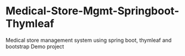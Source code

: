 # Medical-Store-Mgmt-Springboot-Thymleaf
Medical store management system using spring boot, thymleaf and bootstrap
Demo project

